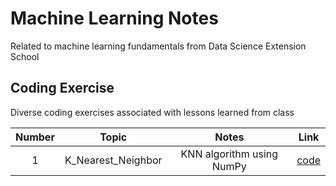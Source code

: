 # Machine Learning Notes
Related to machine learning fundamentals from Data Science Extension School


## Coding Exercise<br/>
Diverse coding exercises associated with lessons learned from class<br/>

Number | Topic | Notes | Link
:---: | :---: | :---: | :---:
1 | K_Nearest_Neighbor | KNN algorithm using NumPy | [code](https://github.com/jbaeckn/machine-learning-notes/blob/master/coding_exercise/K_nearest_neighbor_algorithm.ipynb)

